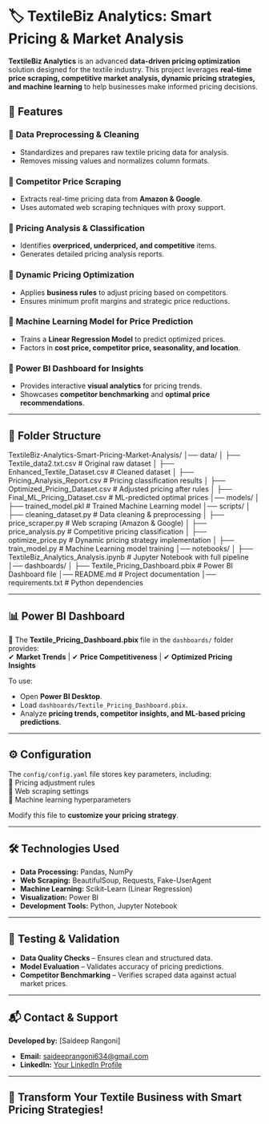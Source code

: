 # 🏷️ TextileBiz Analytics: Smart Pricing & Market Analysis  

**TextileBiz Analytics** is an advanced **data-driven pricing optimization** solution designed for the textile industry. This project leverages **real-time price scraping, competitive market analysis, dynamic pricing strategies, and machine learning** to help businesses make informed pricing decisions.  

## 🚀 Features  

### 🔹 **Data Preprocessing & Cleaning**  
- Standardizes and prepares raw textile pricing data for analysis.  
- Removes missing values and normalizes column formats.  

### 🔹 **Competitor Price Scraping**  
- Extracts real-time pricing data from **Amazon & Google**.  
- Uses automated web scraping techniques with proxy support.  

### 🔹 **Pricing Analysis & Classification**  
- Identifies **overpriced, underpriced, and competitive** items.  
- Generates detailed pricing analysis reports.  

### 🔹 **Dynamic Pricing Optimization**  
- Applies **business rules** to adjust pricing based on competitors.  
- Ensures minimum profit margins and strategic price reductions.  

### 🔹 **Machine Learning Model for Price Prediction**  
- Trains a **Linear Regression Model** to predict optimized prices.  
- Factors in **cost price, competitor price, seasonality, and location**.  

### 🔹 **Power BI Dashboard for Insights**  
- Provides interactive **visual analytics** for pricing trends.  
- Showcases **competitor benchmarking** and **optimal price recommendations**.  

---

## 📂 Folder Structure  

TextileBiz-Analytics-Smart-Pricing-Market-Analysis/
│── data/
│ ├── Textile_data2.txt.csv # Original raw dataset
│ ├── Enhanced_Textile_Dataset.csv # Cleaned dataset
│ ├── Pricing_Analysis_Report.csv # Pricing classification results
│ ├── Optimized_Pricing_Dataset.csv # Adjusted pricing after rules
│ ├── Final_ML_Pricing_Dataset.csv # ML-predicted optimal prices
│── models/
│ ├── trained_model.pkl # Trained Machine Learning model
│── scripts/
│ ├── cleaning_dataset.py # Data cleaning & preprocessing
│ ├── price_scraper.py # Web scraping (Amazon & Google)
│ ├── price_analysis.py # Competitive pricing classification
│ ├── optimize_price.py # Dynamic pricing strategy implementation
│ ├── train_model.py # Machine Learning model training
│── notebooks/
│ ├── TextileBiz_Analytics_Analysis.ipynb # Jupyter Notebook with full pipeline
│── dashboards/
│ ├── Textile_Pricing_Dashboard.pbix # Power BI Dashboard file
│── README.md # Project documentation
│── requirements.txt # Python dependencies


---

## 📊 Power BI Dashboard  
📌 The **Textile_Pricing_Dashboard.pbix** file in the `dashboards/` folder provides:  
✔ **Market Trends** | ✔ **Price Competitiveness** | ✔ **Optimized Pricing Insights**  

To use:  
- Open **Power BI Desktop**.  
- Load `dashboards/Textile_Pricing_Dashboard.pbix`.  
- Analyze **pricing trends, competitor insights, and ML-based pricing predictions**.  

---

## ⚙️ Configuration  
The `config/config.yaml` file stores key parameters, including:  
🔹 Pricing adjustment rules  
🔹 Web scraping settings  
🔹 Machine learning hyperparameters  

Modify this file to **customize your pricing strategy**.

---

## 🛠️ Technologies Used  
- **Data Processing:** Pandas, NumPy  
- **Web Scraping:** BeautifulSoup, Requests, Fake-UserAgent  
- **Machine Learning:** Scikit-Learn (Linear Regression)  
- **Visualization:** Power BI  
- **Development Tools:** Python, Jupyter Notebook  

---

## 📝 Testing & Validation  
- **Data Quality Checks** – Ensures clean and structured data.  
- **Model Evaluation** – Validates accuracy of pricing predictions.  
- **Competitor Benchmarking** – Verifies scraped data against actual market prices.  

---

## 📬 Contact & Support  
**Developed by:** [Saideep Rangoni] 
- **Email:** saideeprangoni634@gmail.com
- **LinkedIn:** [Your LinkedIn Profile](https://www.linkedin.com/in/saideep-rangoni-54abb9300/)

---

## 🚀 Transform Your Textile Business with Smart Pricing Strategies!  
